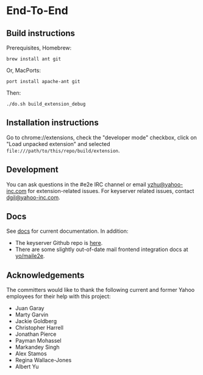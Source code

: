 # End-To-End

## Build instructions

Prerequisites, Homebrew:

    brew install ant git

Or, MacPorts:

    port install apache-ant git

Then:

    ./do.sh build_extension_debug

## Installation instructions

Go to chrome://extensions, check the "developer mode" checkbox, click on "Load
unpacked extension" and selected `file:///path/to/this/repo/build/extension`.


## Development

You can ask questions in the #e2e IRC channel or email yzhu@yahoo-inc.com for
extension-related issues. For keyserver related issues, contact
dgil@yahoo-inc.com.

## Docs

See [docs](docs) for current documentation. In addition:
* The keyserver Github repo is [here](https://git.corp.yahoo.com/dgil/keyshop-minimal).
* There are some slightly out-of-date mail frontend integration docs at [yo/maile2e](http://yo/maile2e).

## Acknowledgements

The committers would like to thank the following current and former Yahoo employees for their help with this project:
* Juan Garay
* Marty Garvin
* Jackie Goldberg
* Christopher Harrell
* Jonathan Pierce
* Payman Mohassel
* Markandey Singh
* Alex Stamos
* Regina Wallace-Jones
* Albert Yu
